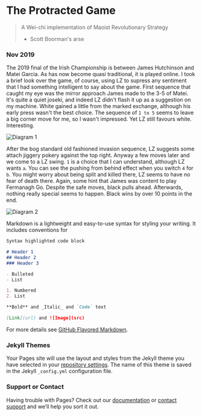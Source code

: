 # The Protracted Game

> A Wei-chi implementation of Maoist Revolutionary Strategy
> - Scott Boorman's arse

### Nov 2019

The 2019 final of the Irish Championship is between James Hutchinson and Matei Garcia. As has now become quasi traditional, it is played online. 
I took a brief look over the game, of course, using LZ to supress any sentiment that I had something intelligent to say about the game.
First sequence that caught my eye was the mirror approach James made to the 3-5 of Matei. It's quite a quiet joseki, and indeed LZ didn't flash it up as a suggestion on my machine.
White gained a little from the marked exchange, although his early press wasn't the best choice.
The sequence of `1 to 5` seems to leave a big corner move for me, so I wasn't impressed. Yet LZ still favours white. Interesting.

![Diagram 1](N19/iga1.png)

After the bog standard old fashioned invasion sequence, LZ suggests some attach jiggery pokery against the top right. Anyway a few moves later and we come to a LZ swing. `1` is a choice that I can understand, although LZ wants `a`. You can see the pushing from behind effect when you switch `4` for `b`. You might worry about being split and killed there, LZ seems to have no fear of death there. Again, some hint that James was content to play Fermanagh Go. Despite the safe moves, black pulls ahead. Afterwards, nothing really special seems to happen. Black wins by over 10 points in the end.

![Diagram 2](N19/iga2.png)

Markdown is a lightweight and easy-to-use syntax for styling your writing. It includes conventions for

```markdown
Syntax highlighted code block

# Header 1
## Header 2
### Header 3

- Bulleted
- List

1. Numbered
2. List

**Bold** and _Italic_ and `Code` text

[Link](url) and ![Image](src)
```

For more details see [GitHub Flavored Markdown](https://guides.github.com/features/mastering-markdown/).

### Jekyll Themes

Your Pages site will use the layout and styles from the Jekyll theme you have selected in your [repository settings](https://github.com/Lecale/TheProtractedGame/settings). The name of this theme is saved in the Jekyll `_config.yml` configuration file.

### Support or Contact

Having trouble with Pages? Check out our [documentation](https://help.github.com/categories/github-pages-basics/) or [contact support](https://github.com/contact) and we’ll help you sort it out.
